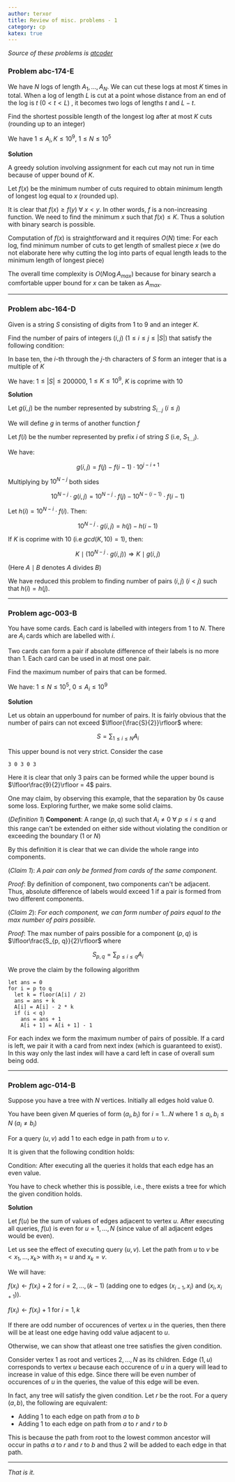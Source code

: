 ```yaml
---
author: terxor
title: Review of misc. problems - 1
category: cp
katex: true
---
```


*Source of these problems is [atcoder](http://atcoder.jp)*

### Problem abc-174-E

We have $N$ logs of length $A_1, \ldots, A_N$.
We can cut these logs at most $K$ times in total.
When a log of length $L$ is cut at a point whose
distance from an end of the log is $t$ ($0 < t < L$)
, it becomes two logs of lengths $t$ and $L - t$.

Find the shortest possible length of the longest log
after at most $K$ cuts (rounding up to an integer)

We have $1 \le A_i, K \le 10^9$, $1 \le N \le 10^5$

**Solution**

A greedy solution involving assignment for each cut
may not run in time because of upper bound of $K$.

Let $f(x)$ be the minimum number of cuts required to 
obtain minimum length of longest log equal to 
$x$ (rounded up).

It is clear that $f(x) \ge f(y)$ $\forall$ $x < y$. In
other words, $f$ is a non-increasing function. We need
to find the minimum $x$ such that $f(x) \le K$. Thus a
solution with binary search is possible.

Computation of $f(x)$ is straightforward and
it requires $O(N)$ time: For each log,
find minimum number of cuts to get length of smallest
piece $x$ (we do not elaborate here why cutting the log
into parts of equal length leads to the minimum 
length of longest piece)

The overall time complexity is $O(N \log{A_{max}})$ 
because for binary search a comfortable upper 
bound for $x$ can be taken as $A_{max}$.

***

### Problem abc-164-D

Given is a string $S$ consisting of digits from
$1$ to $9$ and an integer $K$.

Find the number of pairs of integers $(i, j)$
$(1 \le i \le j \le |S|)$ that satisfy the following
condition:

In base ten, the $i$-th through the $j$-th
characters of $S$ form an integer that is a multiple
of $K$

We have: $1 \le |S| \le 200000$,
$1 \le K \le 10^9$, $K$ is coprime with 10

**Solution**

Let $g(i, j)$ be the number represented by substring
$S_{i \ldots j}$ ($i \le j$)

We will define $g$ in terms of another function $f$

Let $f(i)$ be the number represented by prefix $i$
of string $S$ (i.e, $S_{1 \ldots i})$.

We have:

$$
g(i,j) = f(j) - f(i-1) \cdot 10^{j-i+1}
$$

Multiplying by $10^{N-j}$ both sides

$$
10^{N-j} \cdot g(i,j) = 
10^{N-j} \cdot f(j) -
10^{N-(i-1)} \cdot f(i-1)
$$

Let $h(i) = 10^{N-i} \cdot f(i)$. Then:

$$
10^{N-j} \cdot g(i,j) = h(j) - h(i-1)
$$

If $K$ is coprime with 10 (i.e $gcd(K, 10) = 1$),
then:

$$
K \mid (10^{N-j} \cdot g(i,j))
\Rightarrow
K \mid g(i,j)
$$

(Here $A \mid B$ denotes $A$ divides $B$)

We have reduced this problem to finding number of
pairs $(i,j)$ ($i < j$) such that $h(i) = h(j)$.

***

### Problem agc-003-B

You have some cards. Each card is labelled with
integers from $1$ to $N$. There are $A_i$ cards 
which are labelled with $i$.

Two cards can form a pair if absolute difference
of their labels is no more than 1. 
Each card can be used in at most one pair.

Find the maximum number of pairs that can be formed.

We have: $1 \le N \le 10^5$, $0 \le A_i \le 10^9$

**Solution**

Let us obtain an upperbound for number of pairs.
It is fairly obvious that the number of pairs 
can not exceed
$\lfloor{\frac{S}{2}}\rfloor$ where:

$$
S = \sum_{1 \le i \le N}{A_i}
$$

This upper bound is not very strict. Consider the
case
```
3 0 3 0 3
```
Here it is clear that only 3 pairs can be formed
while the upper bound is
$\lfloor\frac{9}{2}\rfloor = 4$ pairs.

One may claim, by observing this example, that 
the separation by 0s cause some loss. Exploring
further, we make some solid claims.

(*Definition 1*) **Component**: A range $(p, q)$
such that $A_i \neq 0$ $\forall$ $p \le i \le q$
and this range can't be extended on either side
without violating the condition or exceeding the
boundary ($1$ or $N$)

By this definition it is clear that we can divide
the whole range into components.

(*Claim 1*): *A pair can only be formed from cards
of the same component.*

*Proof*: By definition of component, two components
can't be adjacent. Thus, absolute difference of labels
would exceed 1 if a pair is formed from two different
components.

(*Claim 2*): *For each component, we can form 
number of pairs equal to the max number of pairs
possible.*

*Proof*: The max number of pairs possible for 
a component $(p, q)$ is
$\lfloor\frac{S_{p, q}}{2}\rfloor$ where

$$
S_{p, q} = 
\sum_{p \le i \le q}{A_i}
$$

We prove the claim by the following algorithm
```
let ans = 0
for i = p to q
  let k = floor(A[i] / 2)
  ans = ans + k
  A[i] = A[i] - 2 * k
  if (i < q)
    ans = ans + 1
    A[i + 1] = A[i + 1] - 1
```

For each index we form the maximum number of pairs
of possible. If a card is left, we pair it with
a card from next index (which is guaranteed to exist).
In this way only the last index will have a card left
in case of overall sum being odd.

***

### Problem agc-014-B

Suppose you have a tree with $N$ vertices.
Initially all edges hold value $0$.

You have been given
$M$ queries of form $(a_i, b_i)$ for $i = 1 \ldots N$
where $1 \le a_i, b_i \le N$ $(a_i \neq b_i)$

For a query $(u, v)$ add $1$ to each edge in path from
$u$ to $v$.

It is given that the following condition holds:

Condition:
After executing all the queries it holds that
each edge has an even value.

You have to check whether this is possible,
i.e., there exists a tree for which the given
condition holds.

**Solution**

Let $f(u)$ be the sum of values of edges adjacent
to vertex $u$. After executing all queries,
$f(u)$ is even for $u = 1,\ldots,N$ (since value
of all adjacent edges would be even).

Let us see the effect of executing query
$(u, v)$. Let the path from $u$ to $v$ be
$<x_1, \ldots, x_k>$ with $x_1 = u$ and $x_k = v$.

We will have:

$f(x_i) \leftarrow f(x_i) + 2$ for
$i = 2, \ldots, (k-1)$ (adding one to edges
$(x_{i-1}, x_i)$ and $(x_i, x_{i+1})$).

$f(x_i) \leftarrow f(x_i) + 1$ for
$i = 1, k$

If there are odd number of occurences
of vertex $u$ in the queries, then there will
be at least one edge having odd value 
adjacent to $u$.

Otherwise, we can show that atleast one tree 
satisfies the given condition.

Consider vertex $1$ as root and vertices
$2,\ldots,N$ as its children.
Edge $(1, u)$ corresponds to vertex $u$ because
each occurence of $u$ in a query will lead to
increase in value of this edge. Since there
will be even number of occurences of $u$ in the
queries, the value of this edge will be even.

In fact, any tree will satisfy the given condition.
Let $r$ be the root. For a query $(a, b)$, the
following are equivalent:
- Adding 1 to each edge on path from $a$ to $b$
- Adding 1 to each edge on path from $a$ to $r$ and
$r$ to $b$

This is because the path from root to the lowest 
common ancestor will occur in paths $a$ to $r$ and
$r$ to $b$ and thus $2$ will be added to each edge
in that path.

***

*That is it.*
